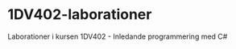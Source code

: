 1DV402-laborationer
===================

Laborationer i kursen 1DV402 - Inledande programmering med C#
